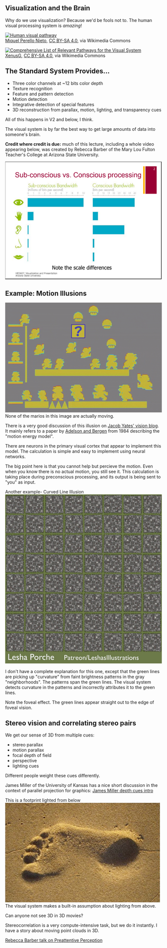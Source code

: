 ## Visualization and the Brain ##

Why do we use visualization?  Because we'd be fools not to.  The human
visual processing system is *amazing*!


<a title="Miquel Perello Nieto, CC BY-SA 4.0 &lt;https://creativecommons.org/licenses/by-sa/4.0&gt;, via Wikimedia Commons" href="https://upload.wikimedia.org/wikipedia/commons/b/bf/Human_visual_pathway.svg"><img width="256" alt="Human visual pathway" src="https://upload.wikimedia.org/wikipedia/commons/thumb/b/bf/Human_visual_pathway.svg/256px-Human_visual_pathway.svg.png"></a>
<br>
<a href="https://commons.wikimedia.org/wiki/File:Human_visual_pathway.svg">Miquel Perello Nieto</a>, <a href="https://creativecommons.org/licenses/by-sa/4.0">CC BY-SA 4.0</a>, via Wikimedia Commons


<a title="XenusG, CC BY-SA 4.0 &lt;https://creativecommons.org/licenses/by-sa/4.0&gt;, via Wikimedia Commons" href="https://upload.wikimedia.org/wikipedia/commons/e/e1/Comprehensive_List_of_Relevant_Pathways_for_the_Visual_System.png"><img width="256" alt="Comprehensive List of Relevant Pathways for the Visual System" src="https://upload.wikimedia.org/wikipedia/commons/thumb/e/e1/Comprehensive_List_of_Relevant_Pathways_for_the_Visual_System.png/256px-Comprehensive_List_of_Relevant_Pathways_for_the_Visual_System.png"></a><br>
<a href="https://commons.wikimedia.org/wiki/File:Comprehensive_List_of_Relevant_Pathways_for_the_Visual_System.png">XenusG</a>, <a href="https://creativecommons.org/licenses/by-sa/4.0">CC BY-SA 4.0</a>, via Wikimedia Commons



## The Standard System Provides...

* Three color channels at ~12 bits color depth
* Texture recognition
* Feature and pattern detection
* Motion detection
* Integrative detection of special features
* 3D reconstruction from parallax, motion, lighting, and transparency cues


All of this happens in V2 and below, I think.

The visual system is by far the best way to get large amounts of data
into someone's brain.



__Credit where credit is due:__ much of this lecture, including a whole
video appearing below, was created by Rebecca Barber of the Mary Lou
Fulton Teacher's College at Arizona State University.



![Bandwidths Of Sensory Processing](images/preconscious_vs_conscious_bandwidths.png)



## Example: Motion Illusions
![Mario motion illusion](images/mario_motion_illusion.gif)
<br>None of the marios in this image are actually moving.


There is a very good discussion of this illusion on
[Jacob Yates' vision blog](https://jake.vision/blog/motion-illusions).  It
mainly refers to a paper by
[Adelson and Bergen](http://persci.mit.edu/pub_pdfs/spatio85.pdf) from 1984
describing the "motion energy model".

There are neurons in the primary visual cortex that appear to implement
this model.  The calculation is simple and easy to implement using neural
networks.


The big point here is that you cannot help but percieve the
motion. Even when you know there is no actual motion, you still see
it.  This calculation is taking place during preconscious processing,
and its output is being sent to "you" as input.



Another example- Curved Line Illusion
<span class=image60>![City streets curved line illusion](images/find_the_curved_line.jpg)</span>


I don't have a complete explanation for this one, except that the green
lines are picking up "curvature" from faint brightness patterns in the
gray "neighborhoods".  The patterns span the green lines.  The visual
system detects curvature in the patterns and incorrectly attributes it
to the green lines.

Note the foveal effect.  The green lines appear straight
out to the edge of foveal vision.



## Stereo vision and correlating stereo pairs

We get our sense of 3D from multiple cues:
* stereo parallax
* motion parallax
* focal depth of field
* perspective
* lighting cues

Different people weight these cues differently.


James Miller of the University of Kansas has a nice short discussion in
the context of parallel projection for graphics:
[James Miller depth cues intro](https://people.eecs.ku.edu/~jrmiller/Stereo/Section_01/Page_0010.php)


This is a footprint lighted from below
[![footprint lighted from below](images/lighted_footprint.jpg)](https://www.ncbi.nlm.nih.gov/pmc/articles/PMC3145687/figure/fig01/)
<br>The visual system makes a built-in assumption about lighting from above.


Can anyone not see 3D in 3D movies?

Stereocorrelation is a very compute-intensive task, but we do it instantly.
I have a story about moving point clouds in 3D.



[Rebecca Barber talk on Preattentive Perception](https://www.youtube.com/watch?v=W9SMQihwZwk)

